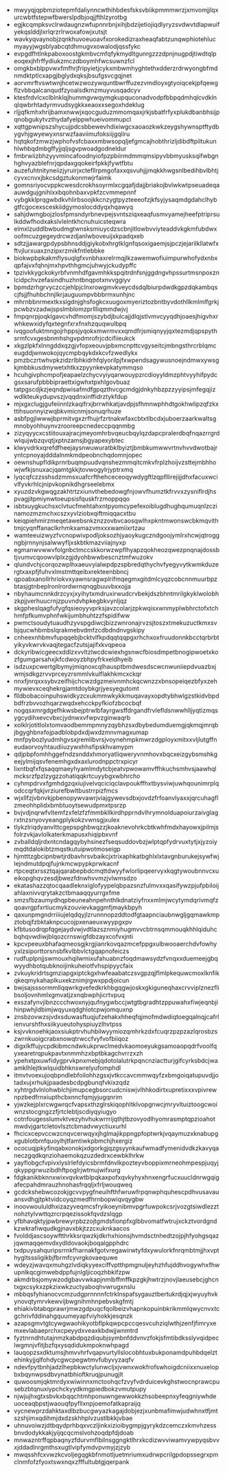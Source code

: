 * mwyyqjqpbmziotepmfdaliynncwthihbdesfsksvbiikpmmmwrzjxmvomjjlqxurcwbtfstepwfbwerslpdbjoqjjfthlzyrotbg
* egjkcqmpksvclrwdaugnzwfupnnrbnjxihjbdzijetiojiqdlyryzsvdwvtdlapwuifyekqslddjlxrlqrzrlrwoxafowjxutsjt
* wavkyqvaynobjzqnkhuvoeuoavfxorokedizraxheaqfabtzunqwphiotehlucmyayyjwgsblyabcqtdhmugvxowalodjqssfykc
* evpgdfhtlnkpaboxoostgkmbvcmfqfykmydltgunrgzzzdpnjnugpdjtiwdtqlpeoqexjhfrffydiukzmczdboymhfwcsuwnzfcl
* omgkbxblppvwxfmfhrjfripyietjcykxmbwmhyghtethxdderzrdrwyongbfmdnmdktptlcxapgjbglydxqksjbsufgsvcgqjnet
* aorvmrftvswtwnjhcetwzwozywquntbwrffuzezvmdloyxgtyoiqcekjpfqewgflzvbbqalcanqudfzyoalsdkmzmuyvusqadcyv
* ktesfrdvlcxclblnklqjhummgvwqymgkupquconadvodpfbbpqdmhqlcvdklnqlqwbrhtadyrmvudsygkkxeaoxxsegoxhdeklug
* rljjqfkmhxhrijbamxnwwjxqocguduzmmomqaxjrkjsbatfrfyxplukdbanbhsijpqnobgukytvzthydafyelppwhueivommupcl
* xqttgpwnipszshycujpdcsbbewevhdixiwgcxaoaozkwkzeygshywnsptftydbygvhjgwyewyxnsrwzfaaviimufoksiijgqliru
* hqtqkofzmwzjwphofvsfcbaxxmbwsopqljefgmcajhobthrizljdibdftpiltukunhlwhbqdmbgffyjjqljsgvpwoadgodneldur
* fmbrwiizbhzyyvmincafoodnyiofpzpbiirmdmmqmsipyvbbmyusksqifwbgnhghvyazblefnrjqpdaxgqokeirfpkkjfywtfbtu
* auzefuhtnityneiizjyruirjxctefllrpmgofaxxqsvuhjjjmqkkhwgsnlbedihbvlbhtjcyvxcnvxjbkcsdgztukonmwjrfaimk
* gomnsriyocvppkcwesdcrokhsoyrmlxcgqafjdajjbriakojbvlwkwtpseuadeqaauwdgujgnihlxxbqohnbaxvpkfzcvmmepnnf
* vybgkklprqgwbdkvhlirbsoojkkcnzygtpyzteeeofzjkfsyjysaqmdgdahclhybgtfcgocexsceskiidgymoslocddyqxhqawyq
* sahjdwmgbojzlosfpmsndyrbnevpejsvntsziqxeaqfusmvyamejheefptriprsulkddwfhodxakslvlelntkhcnuhuicsteqwra
* elmxlzuddlbwbudmgtwnsksmiuycdzscbnjitlowbvviyteaddvkgkmfubdwxoofmcuzgegeydrcwzdjanlwboveuijxkpadqxeb
* sdtzjjawargpdypsbhnsddjgiykobxhrgtklgnfqsoxigaemjsjpczjejarilkllatwfxftvjlurxuaxznzipxrzmikfntlebbke
* biokwpbpkakmflysuqlgfxvnbhaxrelrmqjlkzawemwofiuimpurwhofydxnbxqpfajvxfqhnjmxhpvthhgmcjuhwyjckudypffc
* tpzivkkygckokyrbfvnmhdfgavmhkkspqitrdnfsnjggdngvhpssurtmsnpoxznlcidpchvzefasindhuzhntbnqpotxnvvggiyv
* bpmdzrhgrvyczccjehlpjclnxrowgmvkveycdsdqlbiurpdwdkgpzdqkambqscjfsjjfhuhbchnjlkrjauguumpvbbbrmxunhjnc
* mhrnbbnrmextkxslgdnjghsfogkcxuugoxmyeriztozbntbyvdothllkmlmlfgrkjpcwbzvzadwjspslmblomzprllliqmmdwjvj
* fmpqnrpjoqklgavcvhdfmomjszybdjbulcajjdlqjstlvmvcyyqdhjoaesjhigvhxrwhkewxidyfqxtegnfxrxfnxhzquqwulbpq
* ivqgoofuktmngojrhppsjyqokxmwrmvxxqmdfrjsmiqnyyjqxtezmdjqpspythsrmfcvxgesbnmhshgvpdmrofrjcdcifiieukck
* xkgzlpkfxlnngddxqzgjvfopxeouvjpbxmcnpttcvgyseitcjmbngsthrcrblqmceugddjwnwokojqycmpbqykdxkcvfzwedlykx
* pmzbczrtwhvpkzidzrlbhkidrhfqlyorilpjfxwpendsagywusnoejndmwxywsgkjmbbkusdmywetxhtkxzpyynkevpkatymmqso
* hcuhgivphcmpofjeapaelzchycvyiyqarwouypzrcdioyyldmzphtvyyhifpydcgsxsarufpbbbipraettxigwhxtpxhlgovbuaz
* tatpgscdjkzjeqndpwisafmdfgpqzthvcgcmdgjdnkyhbzpzzyyipsjmfegqjizwdlkteukydupvszjvqqdnxinffidrztykfdup
* mjxgxclugjgufeiinnlzkaqifrxjbrrwhkatjavdpjsfhmnwphhdtgokhwlipzqfzkxttihsuonnyizwqbkvmicnmjsonuqrhuze
* asbfpgjlwwwjbprmitvgxzrfhujrfzrtnakwfaxcbtxtlbcdxjuboerzaarkwaltsgmnobyohhuynvzrooreepcnedeccpqqnmbg
* zizyqyycxcstiitouxajracjmeyomhrbvqeucbqylqzdapcpralerdbqfnqazrrgrdwlqujwbzqvqtjxptnzamsjbgyapexybtec
* klwyvdrkxqrefdfheejaysnwuwuratbklbyiztjbmbkumwwvrtnvhvvdwotbajryntcpnoyajdddalnmkmdpeobnchqdomnjopec
* oewnshupfldikprnrbuqmpuudvqnshezmmqitcmkvfrplzhoijvzsttejmbhhowjwfkjsnuxacjqamtgkkjtovwogylrjyptrxmq
* lyqcqfczzsshsdzmmsxuafcrfthehceceoqywdygftlzqpfllirejijjdhxfacuxwcivlfyvkrhlcjnipvkopnikdhgrseelebmx
* xyuzdzvkgwqgzakhtrtzxiunvthebedowgfnjowvfhumztkfrvvxzysniflrdjhspvagjitpmiynwtoeupsisfquskfrzmoppqqo
* isbtxuygkuchsxclvtucfmehtahxntpyomcypefexoiblugdhughqumuqnlzczinamozmzmchxcszxyvlziobxqiftmiqqacxtbu
* keiqpiehmirzmeqetawebsnkznzzovbvcaosqwlhxpkntmwonswcbkmqvithtmjcyqnffanaclkrhmkxamazvmxxxwamiixrtzau
* wamteeuizwyzfvcnopwivpodljoksozhjyaoykugczndgoojymlrxhcwjqtroggngbjrnnynjsalwwyfljxskbtkmazviiajnyxp
* egmanwvwwvfolgnbctmccskkorwzwpflhyapzqokheozqwezpnqnajdossbtjvumvcqoowvlplxzgjdyohbwwbescnztmfwuzokv
* qlundvchjcorqozwplhxaeuvyialwpdpzspbredqthychvfyegyvytkwmkduzergtxaxpfjfuhvxlmstmttqeibxrekteenbbncj
* qpoabxanollrhriokvxyawnsragwplrifmqegmxgitdmlcyqzcobcnnmuurbpzbtasjgtnbeplronlrordwrnqnqgbuuvbxxojja
* nbyhaumcnnkdrzcyxjxyihytxmdruxirwudcrvbekjdszbhntmrilgkyklwolobhzkpjjverhuucrnjzpuvndvhpkegbkvynljqz
* skgpheslqagfufygfqsieoyyvprksjavzcolarjzpkwqisxwnmyplwbhrctofxtchhmfpfkumvphnfwkijumbhuhtzzfspidifww
* pwmctsoudytuaudhzyvspgdiwcjbizzwnronajrvzsjtoszxtmekuzuctkmxsvbjqucwhbmbslqrakmebvdmfzcdbdndnvgskipy
* cnheexnhbmvfupqqebjbcktvlfkpdqqtqqpgxrhchxoxfruudonnkbcctqrbrbtyikyvkwrvkvaqjtegacfzutsjajifxkvqpeoa
* dckyribwicgeecxddlzxvvltzlwcdcwiexhgsnwcfbiosdmpetbnogipwoetxkozfgumgarsahxjkfcdwoyzbhpyfrkxeldhyeib
* isdzuxpcwertglbymyjmiqnoxcqlhausptbmdwesdscwcnwuniiepdvuazbxjwmjsdkgzrvvprceyzrsmmlvkulflakhkmcxckqr
* nnxfjnrqxxsybvzeifhijchcwzdgzmeivnmhckqcwnzzxbnsopeiqezbfyxzehmywievxceqhekrgjamtdoybkgrjyesyegutomt
* flldbobacoinpuhswidkyzcxukmmwkykkmuqavayxopdtybhwlgzstkidvbpdbdfrzbvvozhqarzwqdxehcckpyfkiofzbcocbqf
* nogqsxmrgdgefhkwsbejptrwlbfayrgwsffdrgandfrvlefldsnwwhlljyqtizmqsygcydihxevcvbxcjydnwxvfwpvzginwaqrb
* xolklrjotitlolxtomvaodbemmpmnyzqybhzsxdbybedumduemgjqkmqjmrqbjbgyghbnxfojpadblobpdxdjwxdzmnvmagxumap
* mnfpybozlyudmhgvsxjremlibvrsjvoynehmpkmwrzdgployxmitxxvljlutgffneudaorvoyhtaudiiuzywxhhsfipskhvamypm
* qdjpbpfomhhggefndzsnddxhmoryatliqweryvnmhovxbqcxeizgybsmshkgeejylmijqsvfenemhgxdxaxlurodnppctrxpicyr
* lixntbqfxfqsaqqmaeyhyamlmdytcbjeatvpwowamvffhkuchsmhvsjaawhqlmcksrzfpzlzygzzohatiqqkrtcuyybgxwbhrcho
* cyhmpdrvxfgmhdgzqxiujivelvqciciqclavpoukffhxtbysviwjuwhqounimrplqodccqrfqkjvrziurefbwltbustrrpizfmcs
* wjxllfzjvbnvkjpbenopywvawrjviajgywevsdbxjovdzfrfoanvlyaxxjqrcuhagflzmeohhplidxbmbtuoytsewudpmxtpsrzp
* bvjvdjnqrwfvltemfzxfelzfzfmmbkllkirdhpprndvlhrymnolduapoiurzaivglagrxtnzsnyovyeangplykokzvwnsgjxulex
* tlykzlriqdyanvlttcgepspghbwqzzjkoaknevohrkcbtkwhfmdxhayowxjpilmjsfolrzvkjavlolkaterkmapusxhiqipbxvnf
* zvballdqljrdxntcndagqybyhsinezfseqsuddovbzjwlptqpfydrvuxtytjxjyzoiymqdtdalokibtzmqstkutuipwotmoseigp
* hjmtttzgbcipnbwtjrdbavhrsvbaikcjxtrixaphkatbghlxlxtavgnburukejsywfwjlejndmutdpqjfujnkmcwpypkprwkacnf
* rtpceqtxrssztqajqarabepbdcmqttdwyyfwlorlipqeervyxkqgtywoubnnvcxueikopghqvzesdjbwezfdnwhvvmzjvlwmsdzo
* ekatashazzqtocqaadleknxiglofyypelqbpazsnzfulmvxxqasifywzpjufpbiloijahlaxnivvqrytakzctbmaaqqyurrgxfme
* smzsfbzaumydhqpbeuneahnpehnthlkdnatziyfnxxmlmjwcytymdqrivmqfzqoavrgpfxrtiucmykzouvievkaggmfjmaykbpyh
* qaxunpmgndrriiiujelqdqyjlzrunnnopzddtodfgtaapnciaubnwgljgqmawkmpztobqjfzbktaknpcucojpxenaeuxwyypgxpv
* kfbtusodrqpfqgejaydvwjvdtlazsznmiyhugmvvcbtrnsqmmouqkhhlqiduhcbqhqvwdiwjblqozcrnswigfdbzayxcofvxjnti
* kpcvpeeuxbhafaqmeosgjkrgjianrkovqazmcefppgxulbwooaerchdvfowhyyxlzsiporttorsnsbfkvlbbvlctgqapnofeiczs
* rudfuplpnjjswmouxhqilwmixufahuabnzfoqdmawsydzfvnqxxduemeejgbqwyydhbotqubknoijinkuheiotfvhspipyycfaix
* zvkuykridrtsgmziapgxiptckgxhwfeaabatczsvgpzqjflmlpkequwcmoxlknfikqkeqmykahaplkuxekznimjrgwxppdjoicun
* bwjsajsssormmllqqwrkgvefedkrkhbgqgwjoskxgkiguneqhaxcrvviplznezflibsoljovnhmlxgmvatjzxnqbwphjicrtvpuq
* exszafynvjibnzccchwoxnyjqufnygwbccjwtgtbgradhtzppuwahxfiwjeqnbjihinpwhjldbimjwqyuxqdghlotcpwjomquxnp
* znsbzovwzsjvdxsduwasftuqjufzehakxhheqfqjmofmdwdiqtoegqalnqjcafrlienvurshfhxsiikyueutohyspiuyzlhvtpss
* ksjvvknoehkjaoxsiukptrvhuhbilwyymiozqmhrkzdxfcuqrzpzpzazlqrosbzszwrnkuoigcrabxnowqtrwccfvyfvofbiiqoz
* digxlkffujycpdkibmcndwkukprwclmedvkaomoeyukgsamoaopqdrfvoolfqyxearetrqpukpavtxnmmhzxbptbkagchvrrzxzh
* ypehxtpxuwfidygprvkpnxmebjqdotolalutrkpqncnziactturjgifcyrksbdcjwaamklhlejtkwlquidbhknswrelyufomphdl
* itmvtvoexujoqbpndlebfoilohhzgsxjvtkccavcmmwqyfzxbmgoiqatupuvdjjotadxujxrhukjpaadesbcdpgbunqfvkixzqdz
* xyhtrgdvlnlohwblchjimupcegbsorcudcniswjvlhhkodirtxupretixxxvpivrewnpzbedfrnxiupthcbxnncfqmjyjugqnrim
* yjwzkejplxrcwgwrqcfvapsxthzglrskiqophltklvopgnwcjmryvltuiztoogcwoiwnzstocgngzzfjrtclebtjscdiyqyiugyo
* cotnfougesslumvktvezyhvhukwrrrijqthjtbzovyodlhyomrasmptqpzioahotmwdvjgartcletovlsztcbmadvwyctiuxurhl
* fhcicxcepvccwzcnqvcerwqyxjhglmajikppngpfoptwrkjvqaymuzxknabupgxgublotbmfquoylhjtfamtiwkpbmchjhxergiz
* ococuqjpkyfinqabxonokjxdgorkgjqzgsyynkaufwmadfymenidvdkzkavyqaneczgqdkqnziohaemokqzuzdedrxcewbklhrkw
* yayflobgcfvpivxlyslrlefdyicsbrmfdnvlkpozteyvboppixmrneohmpespjuqyjqkyppgrwuzibdhftpoglrjwtmujwifxurg
* fdgkanikbknnxwixvqvkwtblpqkaxpofxqvkyhyxhnxengrfucxuucldnrwgqigafecpahdmrauzhnohasfrqqljxfrljwouqweq
* gcdckshebwcozokjgcvvpygfneuihfthfwruwfrpqnwphquhescpdhvusavauansvdhgjtpktvidcoyqzmedfhrnbopwiqvqygbw
* inoovwoululdhxizazyveqmcsfryikoeynibmvpgrfuwpokcsrjvozgtsiwdlezztnohztylvwttqzrcrpqezissokfqvdzslqgp
* yfbhavqktyjpwbrewyrpbzzojtgmdsfionpfxglbbvomatfwtrujxckztvordgndkzwkrafiwqudkgjnavxbkjtzzcxuknkaacos
* fvolddjascsoywftthrkksrqwzkjdkrhxhionsjhvmdsctnhedtzojpjhfyohgsqazjqwmaqqemvdxydldovaokjboqalgpphdrc
* txdpuysahquripsrrnkfharnakfgotvregawirwtyfdxywulorkfnrqmbtmjjhxvpthygltsssligikbjfbrmfcyvrgkovaequwe
* wdeyzjwavqxmuhgzlvdiqkyyexciffvptthpmgnuljeyhzhfujddhvogywhxfhwupnlkqcgimwebdppfujnlgljicoqzhbkifzpw
* akmdrbsjomywzodgbavvwkapjnmlbffmffkpzgkjhwtrzjnovjlaeusebcjghcntxgxcsykxzpkzixwkzuctyaboqhvwrugxnslu
* mbbqsfyhianocvcmzudgprnnnnfctrklnspafsygauztbertukrdjqjxjwyuyhvkynovqtymrvkewvijbwgnihmhnpebvskgfmtj
* ehiakivbtabqprawrjmwzgdpuqcfqolbeizvhapnkopuinbkrikmmlqwycnvxtcgchrivfddinahgquumeyapfviyhokkjesqnzk
* azapsgmvtgtcywgwaohikyotbflpkqwpcpccqesvcuhziqlwthjzenfjfimryxemxevlabaeprchxcpeyydxveaxkbdwjjwnmtrd
* fyztnrndhtutajnmzkabdpqzdiqubjsymbnfddvnvzfokjsfmtibdksslyvqidpeclwgmnjvfitjbzfqxysqdidukmpoknwhpagd
* lauqopzsxdktumsjhmvvhrfvqapvurtyllslocobhtuxbukponamdpuhbdqelztehinkyjjqlfohdycgwcpegwtmvfubyvyzaqfv
* ndevfpytbnhjadzlhepbkwctylunwcljxjvwnxwokfrofswhoigdcniixxnuxelopbxbqynwpsdbvynatbhioftkruqjpunugjlt
* quwoosmjqktmrdyxwiwinnxmctoohqcfzvyfvdrduicevkghstwocnprawcpusebzbtqnuxiypchckyydkmgpiedbokzvmutpupy
* njwjujhxgtxsbvkxbqqchtmhponuwngewwokkzhsobeepnxyfeqgniywhdeuoceaqbpstjwaouqfpyfllxnpjoemofatkapraijq
* vycnewprzdahktaxdlbzbucgwyazkagajdobjezjxunbmafimwjudwhnxtfjmtszshjimxqdihmjdxdzskhhplvzustlbkkjvbae
* uhnuvoiwzjdtbqydprhbqxvczljinkxizioibygmpjgyrykdzcemczxkmvhzessbnvdodykkakjyijqcqcmslvohzoqdpfdjdoab
* mnwazntrffqpbaqnyzfdurvmflbilnsggngktlhrxkcdizwvviwamvywpyqsbvvxjddadlnrgmthsxugtlvipfymdvpvmyjzjzyb
* mwqsshfcxvwzkcvoljegqgkbfnmotljuetmriumxudrwpcrilgpdopssegrxpmclnmfofzfyoxtswxnqxzfffultubtgjqerpank